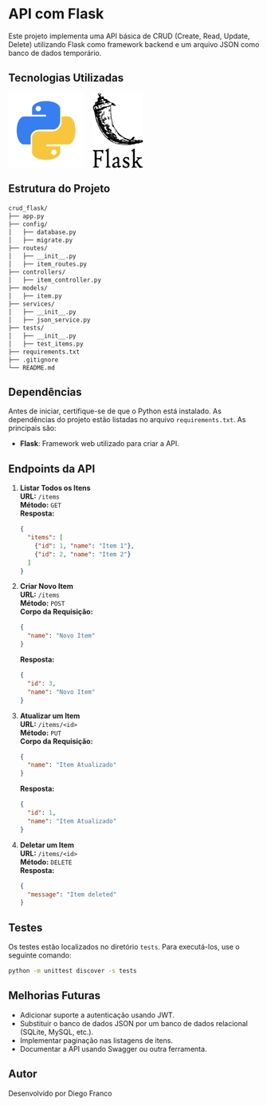 # API com Flask

Este projeto implementa uma API básica de CRUD (Create, Read, Update, Delete) utilizando Flask como framework backend e um arquivo JSON como banco de dados temporário.

## Tecnologias Utilizadas

<div style="display: flex; flex-direction: row;">
  <div style="margin-right: 20px; display: flex; justify-content: flex-start;">
    <img src="images/python.png" alt="Logo Linguagem" width="150"/>
  </div>
  <div style="margin-right: 20px; display: flex; justify-content: flex-start;">
    <img src="images/flask.png" alt="Logo Linguagem" width="100"/>
  </div>
</div>


## Estrutura do Projeto

```
crud_flask/
├── app.py                   
├── config/                   
│   ├── database.py           
│   ├── migrate.py                
├── routes/                   
│   ├── __init__.py           
│   ├── item_routes.py        
├── controllers/                     
│   ├── item_controller.py  
├── models/                 
│   ├── item.py              
├── services/                 
│   ├── __init__.py           
│   ├── json_service.py       
├── tests/                    
│   ├── __init__.py           
│   ├── test_items.py         
├── requirements.txt          
├── .gitignore                
└── README.md                 
```

## Dependências

Antes de iniciar, certifique-se de que o Python está instalado. As dependências do projeto estão listadas no arquivo `requirements.txt`. As principais são:

- **Flask**: Framework web utilizado para criar a API.

## Endpoints da API

1. **Listar Todos os Itens**  
   **URL:** `/items`  
   **Método:** `GET`  
   **Resposta:**  
   ```json
   {
     "items": [
       {"id": 1, "name": "Item 1"},
       {"id": 2, "name": "Item 2"}
     ]
   }
   ```

2. **Criar Novo Item**  
   **URL:** `/items`  
   **Método:** `POST`  
   **Corpo da Requisição:**  
   ```json
   {
     "name": "Novo Item"
   }
   ```  
   **Resposta:**  
   ```json
   {
     "id": 3,
     "name": "Novo Item"
   }
   ```

3. **Atualizar um Item**  
   **URL:** `/items/<id>`  
   **Método:** `PUT`  
   **Corpo da Requisição:**  
   ```json
   {
     "name": "Item Atualizado"
   }
   ```  
   **Resposta:**  
   ```json
   {
     "id": 1,
     "name": "Item Atualizado"
   }
   ```

4. **Deletar um Item**  
   **URL:** `/items/<id>`  
   **Método:** `DELETE`  
   **Resposta:**  
   ```json
   {
     "message": "Item deleted"
   }
   ```

## Testes

Os testes estão localizados no diretório `tests`. Para executá-los, use o seguinte comando:

```bash
python -m unittest discover -s tests
```

## Melhorias Futuras

- Adicionar suporte a autenticação usando JWT.  
- Substituir o banco de dados JSON por um banco de dados relacional (SQLite, MySQL, etc.).  
- Implementar paginação nas listagens de itens.  
- Documentar a API usando Swagger ou outra ferramenta.

## Autor

Desenvolvido por Diego Franco
